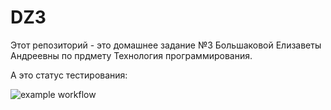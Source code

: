 # DZ3
Этот репозиторий - это домашнее задание №3 Большаковой Елизаветы Андреевны по прдмету Технология программирования.

А это статус тестирования:

![example workflow](https://github.com/eabolshakova/DZ3/actions/workflows/python-app.yml/badge.svg)
